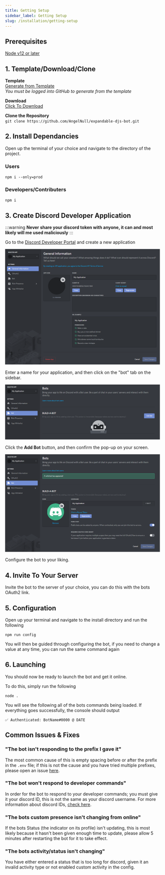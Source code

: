 ```yaml
---
title: Getting Setup
sidebar_label: Getting Setup
slug: /installation/getting-setup
---
```


## Prerequisites

[Node v12 or later](https://nodejs.org/en/)

## 1. Template/Download/Clone

**Template**  
[Generate from Template](https://github.com/AngelNull/expandable-djs-bot/generate)  
*You must be logged into GitHub to generate from the template*

**Download**  
[Click To Download](https://github.com/AngelNull/expandable-djs-bot/archive/main.zip)

**Clone the Repository**  
`git clone https://github.com/AngelNull/expandable-djs-bot.git`

## 2. Install Dependancies

Open up the terminal of your choice and navigate to the directory of the project.

### Users

```text
npm i --only=prod
```

### Developers/Contributers

```text
npm i
```

## 3. Create Discord Developer Application


:::warning
**Never share your discord token with anyone, it can and most likely will me used maliciously**
:::

Go to the [Discord Developer Portal](https://discord.com/developers/applications) and create a new application

![](../../static/img/BotAppPage.png)

Enter a name for your application, and then click on the "bot" tab on the sidebar.

![](../../static/img/BotBotPage.png)

Click the **Add Bot** button, and then confirm the pop-up on your screen.

![](../../static/img/BotSuccessPage.png)

Configure the bot to your liking.

## 4. Invite To Your Server

Invite the bot to the server of your choice, you can do this with the bots OAuth2 link.

## 5. Configuration

Open up your terminal and navigate to the install directory and run the following

```text
npm run config
```

You will then be guided through configuring the bot, if you need to change a value at any time, you can run the same command again

## 6. Launching

You should now be ready to launch the bot and get it online.

To do this, simply run the following

```text
node .
```

You will see the following all of the bots commands being loaded. If everything goes successfully, the console should output

```text
✅ Authenticated: BotName#0000 @ DATE
```

## Common Issues & Fixes

### "The bot isn't responding to the prefix I gave it"

The most common cause of this is empty spacing before or after the prefix in the `.env` file; if this is not the cause and you have tried multiple prefixes, please open an issue [here](https://github.com/AngelNull/expandable-djs-bot/issues/new/choose).

### "The bot won't respond to developer commands"

In order for the bot to respond to your developer commands; you must give it your discord ID, this is not the same as your discord username. For more information about discord IDs, [check here](https://support.discord.com/hc/en-us/articles/206346498-Where-can-I-find-my-User-Server-Message-ID).

### "The bots custom presence isn't changing from online"

If the bots Status \(the indicator on its profile\) isn't updating, this is most likely because it hasn't been given enough time to update, please allow 5 minutes after restarting the bot for it to take effect.

### "The bots activity/status isn't changing"

You have either entered a status that is too long for discord, given it an invalid activity type or not enabled custom activity in the config.